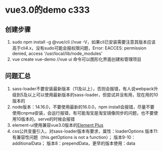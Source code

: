 # vue3.0的demo c333
## 创建步骤
1. sudo npm install -g @vue/cli  //vue -V，如果cli已安装需要注意其版本应该高于cli4.x，没有sudo可能会报权限问题，Error: EACCES: permission denied, access '/usr/local/lib/node_modules'
2. vue create vue-demo   //vue ui 命令可以图形化界面创建和管理项目

## 问题汇总
1. sass-loader不要安装最新版本（11及以上），否则会报错，有人说webpack升级到5及以上可以使用最新版本的sass-loader，但尝试并没有用，现在用的10版本的
2. node版本：14.16.0，不要使用最新的16.0.0，npm install会报错，尽量不要使用cnpma安装，会运行报错，有可能淘宝是淘宝镜像同步的问题，也不要使用10版本的，serve的时候会报错
3. element-ui使用兼容vue3.0版本的[Element Plus](https://element-plus.gitee.io/)
4. css公共变量引入，对sass-loader版本有要求，属性：loaderOptions 版本11:有兼容性问题（this.getOptions is not a function）； 版本9-10：additionalData； 版本8：prependData，更早的版本使用：data